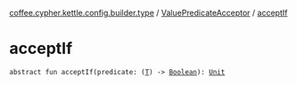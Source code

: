 [coffee.cypher.kettle.config.builder.type](../index.md) / [ValuePredicateAcceptor](index.md) / [acceptIf](./accept-if.md)

# acceptIf

`abstract fun acceptIf(predicate: (`[`T`](index.md#T)`) -> `[`Boolean`](https://kotlinlang.org/api/latest/jvm/stdlib/kotlin/-boolean/index.html)`): `[`Unit`](https://kotlinlang.org/api/latest/jvm/stdlib/kotlin/-unit/index.html)